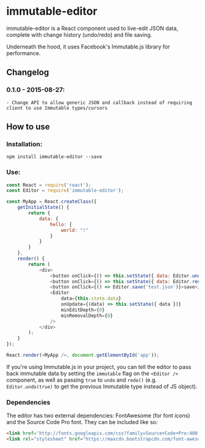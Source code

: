 # immutable-editor

immutable-editor is a React component used to live-edit JSON data, complete with change history (undo/redo) and file saving.

Underneath the hood, it uses Facebook's Immutable.js library for performance.

## Changelog

### 0.1.0 - 2015-08-27:
	- Change API to allow generic JSON and callback instead of requiring client to use Immutable types/cursors


## How to use

### Installation:
```
npm install immutable-editor --save
```

### Use:
```javascript
const React = require('react');
const Editor = require('immutable-editor');

const MyApp = React.createClass({
	getInitialState() {
		return {
			data: {
				hello: {
					world: "!"
				}
			}
		}
	},
	render() {
		return (
			<div>
				<button onClick={() => this.setState({ data: Editor.undo() })}>undo</button>
				<button onClick={() => this.setState({ data: Editor.redo() })}>redo</button>
				<button onClick={() => Editor.save('test.json')}>save</button>
				<Editor
					data={this.state.data}
					onUpdate={(data) => this.setState({ data })}
					minEditDepth={0}
					minRemovalDepth={0}
				/>
			</div>
		);
	}
});

React.render(<MyApp />, document.getElementById('app'));
```

If you're using Immutable.js in your project, you can tell the editor to pass back immutable data by setting the `immutable` flag on the `<Editor />` component, as well as passing `true` to `undo` and `redo()` (e.g. `Editor.undo(true)` to get the previous Immutable type instead of JS object).

### Dependencies

The editor has two external dependencies: FontAwesome (for font icons) and the Source Code Pro font. They can be included like so:
```html
<link href='http://fonts.googleapis.com/css?family=Source+Code+Pro:400,700' rel='stylesheet' type='text/css'>
<link rel="stylesheet" href="https://maxcdn.bootstrapcdn.com/font-awesome/4.4.0/css/font-awesome.min.css">
```
